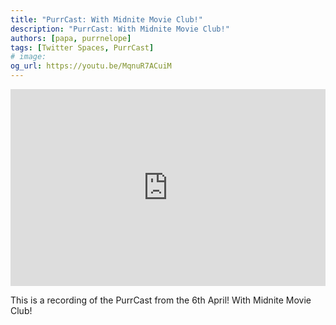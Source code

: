 ```yaml
---
title: "PurrCast: With Midnite Movie Club!"
description: "PurrCast: With Midnite Movie Club!"
authors: [papa, purrnelope]
tags: [Twitter Spaces, PurrCast]
# image:
og_url: https://youtu.be/MqnuR7ACuiM
---
```


<iframe width="100%" height="315" src="https://www.youtube.com/embed/MqnuR7ACuiM" title="YouTube video player" frameborder="0" allow="accelerometer; autoplay; clipboard-write; encrypted-media; gyroscope; picture-in-picture" allowfullscreen></iframe>

<!--truncate-->

This is a recording of the PurrCast from the 6th April! With Midnite Movie Club!
